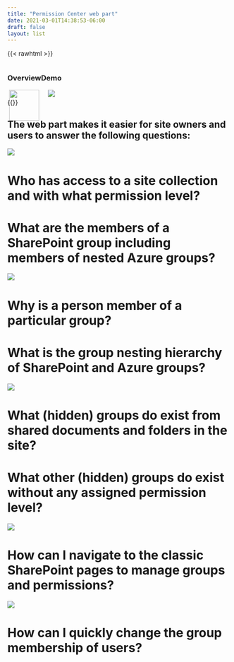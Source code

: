 ```yaml
---
title: "Permission Center web part"
date: 2021-03-01T14:38:53-06:00
draft: false
layout: list
---
```


{{< rawhtml >}}
<div style="display:flex;">
    <div style="text-align:center;">
        <h3>Overview</h3>
        <img src="/images/Overview.png" style="flex-shrink:1;width:94%;"/>
    </div>
    <div style="text-align:center;">
        <h3>Demo</h3>
        <img src="/images/Overview.gif" style="flex-shrink:1;"/>
    </div>
</div>
{{</rawhtml >}}


## The web part makes it easier for site owners and users to answer the following questions:

![](/images/01.png)

# Who has access to a site collection and with what permission level?

# What are the members of a SharePoint group including members of nested Azure groups?

![](RackMultipart20210308-4-1g1t57u_html_692e1f946e6255d4.png)

# Why is a person member of a particular group?

# What is the group nesting hierarchy of SharePoint and Azure groups?

![](RackMultipart20210308-4-1g1t57u_html_8f6fb8e4f7954901.png)

# What (hidden) groups do exist from shared documents and folders in the site?

# What other (hidden) groups do exist without any assigned permission level?

![](RackMultipart20210308-4-1g1t57u_html_318951f014f93cd.png)

# How can I navigate to the classic SharePoint pages to manage groups and permissions?

![](RackMultipart20210308-4-1g1t57u_html_65b25f705e268312.png)

# How can I quickly change the group membership of users?

